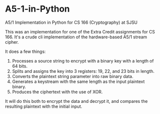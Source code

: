 # A5-1-in-Python
A5/1 Implementation in Python for CS 166 (Cryptography) at SJSU

This was an implementation for one of the Extra Credit assignments for CS 166. It's a crude cli implementation of the hardware-based A5/1 stream cipher.

It does a few things:

1. Processes a source string to encrypt with a binary key with a length of 64 bits.
2. Splits and assigns the key into 3 registers: 19, 22, and 23 bits in length.
3. Converts the plaintext string parameter into raw binary data.
4. Generates a keystream with the same length as the input plaintext binary.
5. Produces the ciphertext with the use of XOR.

It will do this both to encrypt the data and decrypt it, and compares the resulting plaintext with the initial input. 
